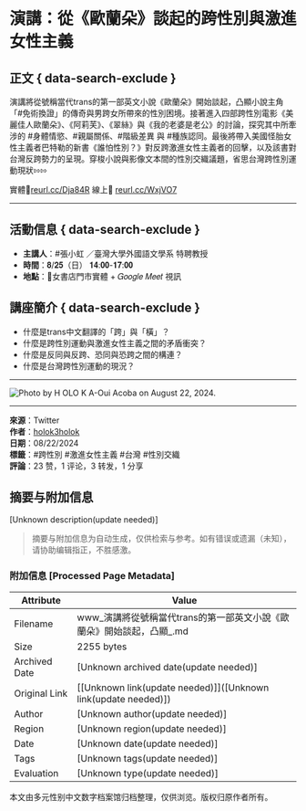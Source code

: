 # 演講：從《歐蘭朵》談起的跨性別與激進女性主義

## 正文 { data-search-exclude }


演講將從號稱當代trans的第一部英文小說《歐蘭朵》開始談起，凸顯小說主角「#免術換證」的傳奇與男跨女所帶來的性別困境。接著進入四部跨性別電影《美麗佳人歐蘭朵》、《阿莉芙》、《翠絲》與《我的老婆是老公》的討論，探究其中所牽涉的 #身體情慾、#親屬關係、#階級差異 與 #種族認同。最後將帶入美國怪胎女性主義者巴特勒的新書《誰怕性別？》對反跨激進女性主義者的回擊，以及該書對台灣反跨勢力的呈現。穿梭小說與影像文本間的性別交織議題，省思台灣跨性別運動現狀⇰⇰ 

實體🌟[reurl.cc/Dja84R](https://reurl.cc/Dja84R) 線上🌟 [reurl.cc/WxjVO7](https://reurl.cc/WxjVO7) 

---

## 活動信息 { data-search-exclude }

- **主講人**：#張小虹 ／臺灣大學外國語文學系 特聘教授  
- **時間**：𝟖/𝟐𝟓（日） 𝟏𝟒:𝟎𝟎-𝟏𝟕:𝟎𝟎  
- **地點**：📝女書店門市實體 + 𝐺𝑜𝑜𝑔𝑙𝑒 𝑀𝑒𝑒𝑡 視訊  

## 講座簡介 { data-search-exclude }

- 什麼是trans中文翻譯的「跨」與「橫」？  
- 什麼是跨性別運動與激進女性主義之間的矛盾衝突？  
- 什麼是反同與反跨、恐同與恐跨之間的構連？  
- 什麼是台灣跨性別運動的現況？  

---

![Photo by H OLO K A-Oui Acoba on August 22, 2024.](https://scontent-sjc3-1.cdninstagram.com/v/t51.29350-15/456604755_886197636781931_8926726249184024046_n.jpg?stp=dst-jpg_e35_tt6&efg=eyJ2ZW5jb2RlX3RhZyI6ImltYWdlX3VybGdlbi4xNDQweDIwMzYuc2RyLmYyOTM1MC5kZWZhdWx0X2ltYWdlIn0&_nc_ht=scontent-sjc3-1.cdninstagram.com&_nc_cat=111&_nc_ohc=0cWHl2B4hWkQ7kNvgEjPXcA&_nc_gid=6d012bb6a41947aaac76e9d5b4bfad9b&edm=APs17CUBAAAA&ccb=7-5&ig_cache_key=MzQ0MDM2OTM1NTc3NzMyMjQwNg%3D%3D.3-ccb7-5&oh=00_AYDqiqrEOzlqq_5LNhOfL2c_yn0tI7adks-1Kt-QvxK3pQ&oe=6795C9DA&_nc_sid=10d13b)

---

**來源**：Twitter  
**作者**：[holok3holok](https://l.threads.net/@holok3holok)  
**日期**：08/22/2024  
**標籤**：#跨性別 #激進女性主義 #台灣 #性別交織  
**評論**：23 赞，1 评论，3 转发，1 分享
<!-- tcd_original_link https://www.threads.net/@holok3holok/post/C--pbsnPnYS -->


## 摘要与附加信息

<!-- tcd_abstract -->
[Unknown description(update needed)]
<!-- tcd_abstract_end -->

> 摘要与附加信息为自动生成，仅供检索与参考。如有错误或遗漏（未知），请协助编辑指正，不胜感激。

### 附加信息 [Processed Page Metadata]

| Attribute       | Value                                  |
|-----------------|----------------------------------------|
| Filename        | www_演講將從號稱當代trans的第一部英文小說《歐蘭朵》開始談起，凸顯_.md                             |
| Size            | 2255 bytes                           |
| Archived Date   | [Unknown archived date(update needed)]                             |
| Original Link   | [[Unknown link(update needed)]]([Unknown link(update needed)])                       |
| Author          | [Unknown author(update needed)]                               |
| Region          | [Unknown region(update needed)]                               |
| Date            | [Unknown date(update needed)]                                 |
| Tags            | [Unknown tags(update needed)]                                 |
| Evaluation            | [Unknown type(update needed)]                                 |
<!-- tcd_table_end -->

本文由多元性别中文数字档案馆归档整理，仅供浏览。版权归原作者所有。
